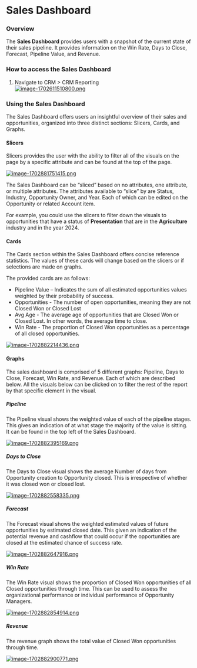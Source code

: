 # Sales Dashboard

### Overview

The **Sales Dashboard** provides users with a snapshot of the current state of their sales pipeline. It provides information on the Win Rate, Days to Close, Forecast, Pipeline Value, and Revenue.

### How to access the Sales Dashboard

1. Navigate to CRM &gt; CRM Reporting  
    [![image-1702611510800.png](https://docs.rapidplatform.com/uploads/images/gallery/2023-12/scaled-1680-/Ue81wEVYeD32Gt0t-image-1702611510800.png)](https://docs.rapidplatform.com/uploads/images/gallery/2023-12/Ue81wEVYeD32Gt0t-image-1702611510800.png)

### Using the Sales Dashboard

The Sales Dashboard offers users an insightful overview of their sales and opportunities, organized into three distinct sections: Slicers, Cards, and Graphs.

#### Slicers

Slicers provides the user with the ability to filter all of the visuals on the page by a specific attribute and can be found at the top of the page.

[![image-1702881751415.png](https://docs.rapidplatform.com/uploads/images/gallery/2023-12/scaled-1680-/ZpQnI9JYuEtkvcw9-image-1702881751415.png)](https://docs.rapidplatform.com/uploads/images/gallery/2023-12/ZpQnI9JYuEtkvcw9-image-1702881751415.png)

The Sales Dashboard can be “sliced” based on no attributes, one attribute, or multiple attributes. The attributes available to “slice” by are Status, Industry, Opportunity Owner, and Year. Each of which can be edited on the Opportunity or related Account item.

For example, you could use the slicers to filter down the visuals to opportunities that have a status of **Presentation** that are in the **Agriculture** industry and in the year 2024.

#### Cards

The Cards section within the Sales Dashboard offers concise reference statistics. The values of these cards will change based on the slicers or if selections are made on graphs.

The provided cards are as follows:

- Pipeline Value – Indicates the sum of all estimated opportunities values weighted by their probability of success.
- Opportunities - The number of open opportunities, meaning they are not Closed Won or Closed Lost
- Avg Age - The average age of opportunities that are Closed Won or Closed Lost. In other words, the average time to close.
- Win Rate - The proportion of Closed Won opportunities as a percentage of all closed opportunities.

[![image-1702882214436.png](https://docs.rapidplatform.com/uploads/images/gallery/2023-12/scaled-1680-/XYnd5fVZlJHx1vTi-image-1702882214436.png)](https://docs.rapidplatform.com/uploads/images/gallery/2023-12/XYnd5fVZlJHx1vTi-image-1702882214436.png)

#### Graphs

The sales dashboard is comprised of 5 different graphs: Pipeline, Days to Close, Forecast, Win Rate, and Revenue. Each of which are described below. All the visuals below can be clicked on to filter the rest of the report by that specific element in the visual.

##### Pipeline

The Pipeline visual shows the weighted value of each of the pipeline stages. This gives an indication of at what stage the majority of the value is sitting. It can be found in the top left of the Sales Dashboard.

[![image-1702882395169.png](https://docs.rapidplatform.com/uploads/images/gallery/2023-12/scaled-1680-/36LNnGyOXC6QXLgG-image-1702882395169.png)](https://docs.rapidplatform.com/uploads/images/gallery/2023-12/36LNnGyOXC6QXLgG-image-1702882395169.png)

##### Days to Close

The Days to Close visual shows the average Number of days from Opportunity creation to Opportunity closed. This is irrespective of whether it was closed won or closed lost.

[![image-1702882558335.png](https://docs.rapidplatform.com/uploads/images/gallery/2023-12/scaled-1680-/acFWzzNC07yVujG8-image-1702882558335.png)](https://docs.rapidplatform.com/uploads/images/gallery/2023-12/acFWzzNC07yVujG8-image-1702882558335.png)

##### Forecast

The Forecast visual shows the weighted estimated values of future opportunities by estimated closed date. This given an indication of the potential revenue and cashflow that could occur if the opportunities are closed at the estimated chance of success rate.

[![image-1702882647916.png](https://docs.rapidplatform.com/uploads/images/gallery/2023-12/scaled-1680-/weCeV6XHt7EpMnOk-image-1702882647916.png)](https://docs.rapidplatform.com/uploads/images/gallery/2023-12/weCeV6XHt7EpMnOk-image-1702882647916.png)

##### Win Rate

The Win Rate visual shows the proportion of Closed Won opportunities of all Closed opportunities through time. This can be used to assess the organizational performance or individual performance of Opportunity Managers.

[![image-1702882854914.png](https://docs.rapidplatform.com/uploads/images/gallery/2023-12/scaled-1680-/q613M9VxrXkherY0-image-1702882854914.png)](https://docs.rapidplatform.com/uploads/images/gallery/2023-12/q613M9VxrXkherY0-image-1702882854914.png)

##### Revenue

The revenue graph shows the total value of Closed Won opportunities through time.

[![image-1702882900771.png](https://docs.rapidplatform.com/uploads/images/gallery/2023-12/scaled-1680-/p4LfpIqxl2Co3EkB-image-1702882900771.png)](https://docs.rapidplatform.com/uploads/images/gallery/2023-12/p4LfpIqxl2Co3EkB-image-1702882900771.png)